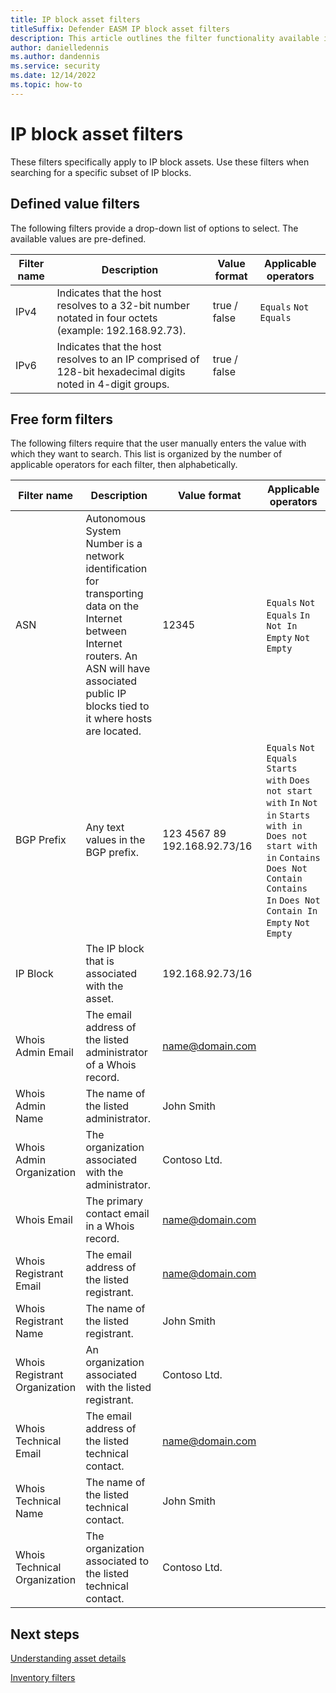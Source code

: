 ```yaml
---
title: IP block asset filters
titleSuffix: Defender EASM IP block asset filters 
description: This article outlines the filter functionality available in Microsoft Defender External Attack Surface Management for IP block assets specifically, including operators and applicable field values.
author: danielledennis
ms.author: dandennis
ms.service: security
ms.date: 12/14/2022
ms.topic: how-to
---
```


# IP block asset filters 

These filters specifically apply to IP block assets. Use these filters when searching for a specific subset of IP blocks.  


## Defined value filters

The following filters provide a drop-down list of options to select. The available values are pre-defined. 

|       Filter name  |     Description                                                                                                         |     Value format  |     Applicable operators  |
|--------------------|-------------------------------------------------------------------------------------------------------------------------|-------------------|---------------------------|
|     IPv4           |   Indicates that the host resolves to a 32-bit number notated in four octets (example: 192.168.92.73).                      |   true / false    |   `Equals` `Not Equals`      |
|     IPv6           |   Indicates that the host resolves to an IP comprised of 128-bit hexadecimal digits noted in 4-digit groups.   |   true / false    |                           |


 

## Free form filters  

The following filters require that the user manually enters the value with which they want to search.  This list is organized by the number of applicable operators for each filter, then alphabetically.  

|       Filter name                  |     Description                                                                                                                                                                                          |     Value format      |     Applicable operators                                                                                                                                                                    |
|------------------------------------|----------------------------------------------------------------------------------------------------------------------------------------------------------------------------------------------------------|-----------------------|---------------------------------------------------------------------------------------------------------------------------------------------------------------------------------------------|
|     ASN                            |   Autonomous System Number is a network identification for transporting data on the Internet between Internet routers. An ASN will have associated public IP blocks tied to it where hosts are located.  |   12345               |   `Equals` `Not Equals` `In` `Not In` `Empty` `Not Empty`                                                                                                                                          |
|     BGP Prefix                     |   Any text values in the BGP prefix.                                                                                                                                                                     |   123 4567 89 192.168.92.73/16            |   `Equals` `Not Equals` `Starts with` `Does not start with` `In` `Not in` `Starts with in` `Does not start with in` `Contains` `Does Not Contain` `Contains In` `Does Not Contain In` `Empty` `Not Empty`  |
|     IP Block                       |   The IP block that is associated with the asset.                                                                                                                                                        |   192.168.92.73/16    |                                                                                                                                                                                             |
|     Whois Admin Email              |   The email address of the listed administrator of a Whois record.                                                                                                                                       |   name@domain.com     |                                                                                                                                                                                             |
|     Whois Admin Name               |   The name of the listed administrator.                                                                                                                                                                  |   John Smith          |                                                                                                                                                                                             |
|     Whois Admin Organization       |   The organization associated with the administrator.                                                                                                                                                    |   Contoso Ltd.        |                                                                                                                                                                                             |
|     Whois Email                    |   The primary contact email in a Whois record.                                                                                                                                                           |   name@domain.com     |                                                                                                                                                                                             |
|     Whois Registrant Email         |   The email address of the listed registrant.                                                                                                                                                            |   name@domain.com     |                                                                                                                                                                                             |
|     Whois Registrant Name          |   The name of the listed registrant.                                                                                                                                                                     |   John Smith          |                                                                                                                                                                                             |
|     Whois Registrant Organization  |   An organization associated with the listed registrant.                                                                                                                                                 |   Contoso Ltd.        |                                                                                                                                                                                             |
|     Whois Technical Email          |   The email address of the listed technical contact.                                                                                                                                                     |   name@domain.com     |                                                                                                                                                                                             |
|     Whois Technical Name           |   The name of the listed technical contact.                                                                                                                                                              |   John Smith          |                                                                                                                                                                                             |
|     Whois Technical Organization   |   The organization associated to the listed technical contact.                                                                                                                                           |   Contoso Ltd.        |                                                                                                                                                                                             |



## Next steps 
[Understanding asset details](understanding-asset-details.md)

[Inventory filters](inventory-filters.md) 
